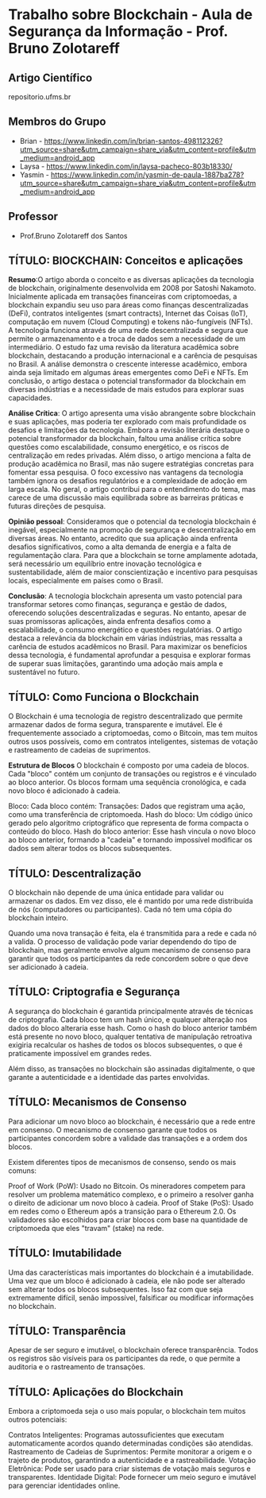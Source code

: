 # Trabalho sobre Blockchain - Aula de Segurança da Informação - Prof. Bruno Zolotareff

## Artigo Científico
repositorio.ufms.br 

## Membros do Grupo
- Brian - https://www.linkedin.com/in/brian-santos-498112326?utm_source=share&utm_campaign=share_via&utm_content=profile&utm_medium=android_app
- Laysa - https://www.linkedin.com/in/laysa-pacheco-803b18330/ 
- Yasmin - https://www.linkedin.com/in/yasmin-de-paula-1887ba278?utm_source=share&utm_campaign=share_via&utm_content=profile&utm_medium=android_app 

## Professor
- Prof.Bruno Zolotareff dos Santos

## TÍTULO: BlOCKCHAIN: Conceitos e aplicações
**Resumo**:O artigo aborda o conceito e as diversas aplicações da tecnologia de blockchain, originalmente desenvolvida em 2008 por Satoshi Nakamoto. Inicialmente aplicada em transações financeiras com criptomoedas, a blockchain expandiu seu uso para áreas como finanças descentralizadas (DeFi), contratos inteligentes (smart contracts), Internet das Coisas (IoT), computação em nuvem (Cloud Computing) e tokens não-fungíveis (NFTs). A tecnologia funciona através de uma rede descentralizada e segura que permite o armazenamento e a troca de dados sem a necessidade de um intermediário. O estudo faz uma revisão da literatura acadêmica sobre blockchain, destacando a produção internacional e a carência de pesquisas no Brasil. A análise demonstra o crescente interesse acadêmico, embora ainda seja limitado em algumas áreas emergentes como DeFi e NFTs. Em conclusão, o artigo destaca o potencial transformador da blockchain em diversas indústrias e a necessidade de mais estudos para explorar suas capacidades. 

**Análise Crítica**:  O artigo apresenta uma visão abrangente sobre blockchain e suas aplicações, mas poderia ter explorado com mais profundidade os desafios e limitações da tecnologia. Embora a revisão literária destaque o potencial transformador da blockchain, faltou uma análise crítica sobre questões como escalabilidade, consumo energético, e os riscos de centralização em redes privadas. Além disso, o artigo menciona a falta de produção acadêmica no Brasil, mas não sugere estratégias concretas para fomentar essa pesquisa. O foco excessivo nas vantagens da tecnologia também ignora os desafios regulatórios e a complexidade de adoção em larga escala. No geral, o artigo contribui para o entendimento do tema, mas carece de uma discussão mais equilibrada sobre as barreiras práticas e futuras direções de pesquisa.

**Opinião pessoal**: Consideramos que o potencial da tecnologia blockchain é inegável, especialmente na promoção de segurança e descentralização em diversas áreas. No entanto, acredito que sua aplicação ainda enfrenta desafios significativos, como a alta demanda de energia e a falta de regulamentação clara. Para que a blockchain se torne amplamente adotada, será necessário um equilíbrio entre inovação tecnológica e sustentabilidade, além de maior conscientização e incentivo para pesquisas locais, especialmente em países como o Brasil.

**Conclusão**: A tecnologia blockchain apresenta um vasto potencial para transformar setores como finanças, segurança e gestão de dados, oferecendo soluções descentralizadas e seguras. No entanto, apesar de suas promissoras aplicações, ainda enfrenta desafios como a escalabilidade, o consumo energético e questões regulatórias. O artigo destaca a relevância da blockchain em várias indústrias, mas ressalta a carência de estudos acadêmicos no Brasil. Para maximizar os benefícios dessa tecnologia, é fundamental aprofundar a pesquisa e explorar formas de superar suas limitações, garantindo uma adoção mais ampla e sustentável no futuro.

## TÍTULO: Como Funciona o Blockchain

O Blockchain é uma tecnologia de registro descentralizado que permite armazenar dados de forma segura, transparente e imutável. Ele é frequentemente associado a criptomoedas, como o Bitcoin, mas tem muitos outros usos possíveis, como em contratos inteligentes, sistemas de votação e rastreamento de cadeias de suprimentos.

**Estrutura de Blocos** O blockchain é composto por uma cadeia de blocos. Cada "bloco" contém um conjunto de transações ou registros e é vinculado ao bloco anterior. Os blocos formam uma sequência cronológica, e cada novo bloco é adicionado à cadeia.

Bloco: Cada bloco contém:
Transações: Dados que registram uma ação, como uma transferência de criptomoeda.
Hash do bloco: Um código único gerado pelo algoritmo criptográfico que representa de forma compacta o conteúdo do bloco.
Hash do bloco anterior: Esse hash vincula o novo bloco ao bloco anterior, formando a "cadeia" e tornando impossível modificar os dados sem alterar todos os blocos subsequentes.

## TÍTULO: Descentralização
O blockchain não depende de uma única entidade para validar ou armazenar os dados. Em vez disso, ele é mantido por uma rede distribuída de nós (computadores ou participantes). Cada nó tem uma cópia do blockchain inteiro.

Quando uma nova transação é feita, ela é transmitida para a rede e cada nó a valida.
O processo de validação pode variar dependendo do tipo de blockchain, mas geralmente envolve algum mecanismo de consenso para garantir que todos os participantes da rede concordem sobre o que deve ser adicionado à cadeia.

## TÍTULO: Criptografia e Segurança
A segurança do blockchain é garantida principalmente através de técnicas de criptografia. Cada bloco tem um hash único, e qualquer alteração nos dados do bloco alteraria esse hash. Como o hash do bloco anterior também está presente no novo bloco, qualquer tentativa de manipulação retroativa exigiria recalcular os hashes de todos os blocos subsequentes, o que é praticamente impossível em grandes redes.

Além disso, as transações no blockchain são assinadas digitalmente, o que garante a autenticidade e a identidade das partes envolvidas.

## TÍTULO: Mecanismos de Consenso
Para adicionar um novo bloco ao blockchain, é necessário que a rede entre em consenso. O mecanismo de consenso garante que todos os participantes concordem sobre a validade das transações e a ordem dos blocos.

Existem diferentes tipos de mecanismos de consenso, sendo os mais comuns:

Proof of Work (PoW): Usado no Bitcoin. Os mineradores competem para resolver um problema matemático complexo, e o primeiro a resolver ganha o direito de adicionar um novo bloco à cadeia.
Proof of Stake (PoS): Usado em redes como o Ethereum após a transição para o Ethereum 2.0. Os validadores são escolhidos para criar blocos com base na quantidade de criptomoeda que eles "travam" (stake) na rede.

## TÍTULO: Imutabilidade
Uma das características mais importantes do blockchain é a imutabilidade. Uma vez que um bloco é adicionado à cadeia, ele não pode ser alterado sem alterar todos os blocos subsequentes. Isso faz com que seja extremamente difícil, senão impossível, falsificar ou modificar informações no blockchain.

## TÍTULO: Transparência
Apesar de ser seguro e imutável, o blockchain oferece transparência. Todos os registros são visíveis para os participantes da rede, o que permite a auditoria e o rastreamento de transações.

## TÍTULO: Aplicações do Blockchain
Embora a criptomoeda seja o uso mais popular, o blockchain tem muitos outros potenciais:

Contratos Inteligentes: Programas autossuficientes que executam automaticamente acordos quando determinadas condições são atendidas.
Rastreamento de Cadeias de Suprimentos: Permite monitorar a origem e o trajeto de produtos, garantindo a autenticidade e a rastreabilidade.
Votação Eletrônica: Pode ser usado para criar sistemas de votação mais seguros e transparentes.
Identidade Digital: Pode fornecer um meio seguro e imutável para gerenciar identidades online.
